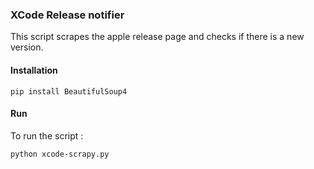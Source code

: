 ### XCode Release notifier
This script scrapes the apple release page and checks if there is a new version.
#### Installation
```
pip install BeautifulSoup4
```
#### Run
To run the script : 
```
python xcode-scrapy.py
```